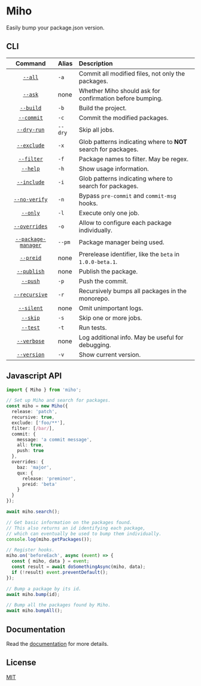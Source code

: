 # Miho

Easily bump your package.json version.

## CLI

|                              Command                              | Alias   | Description                                                    |
| :---------------------------------------------------------------: | :------ | :------------------------------------------------------------- |
|             [`--all`](https://tb.dev.br/miho/cli#all)             | `-a`    | Commit all modified files, not only the packages.              |
|             [`--ask`](https://tb.dev.br/miho/cli#ask)             | none    | Whether Miho should ask for confirmation before bumping.       |
|           [`--build`](https://tb.dev.br/miho/cli#build)           | `-b`    | Build the project.                                             |
|          [`--commit`](https://tb.dev.br/miho/cli#commit)          | `-c`    | Commit the modified packages.                                  |
|         [`--dry-run`](https://tb.dev.br/miho/cli#dry-run)         | `--dry` | Skip all jobs.                                                 |
|         [`--exclude`](https://tb.dev.br/miho/cli#exclude)         | `-x`    | Glob patterns indicating where to **NOT** search for packages. |
|          [`--filter`](https://tb.dev.br/miho/cli#filter)          | `-f`    | Package names to filter. May be regex.                         |
|            [`--help`](https://tb.dev.br/miho/cli#help)            | `-h`    | Show usage information.                                        |
|         [`--include`](https://tb.dev.br/miho/cli#include)         | `-i`    | Glob patterns indicating where to search for packages.         |
|       [`--no-verify`](https://tb.dev.br/miho/cli#no-verify)       | `-n`    | Bypass `pre-commit` and `commit-msg` hooks.                    |
|            [`--only`](https://tb.dev.br/miho/cli#only)            | `-l`    | Execute only one job.                                          |
|       [`--overrides`](https://tb.dev.br/miho/cli#overrides)       | `-o`    | Allow to configure each package individually.                  |
| [`--package-manager`](https://tb.dev.br/miho/cli#package-manager) | `--pm`  | Package manager being used.                                    |
|           [`--preid`](https://tb.dev.br/miho/cli#preid)           | none    | Prerelease identifier, like the `beta` in `1.0.0-beta.1`.      |
|         [`--publish`](https://tb.dev.br/miho/cli#publish)         | none    | Publish the package.                                           |
|            [`--push`](https://tb.dev.br/miho/cli#push)            | `-p`    | Push the commit.                                               |
|       [`--recursive`](https://tb.dev.br/miho/cli#recursive)       | `-r`    | Recursively bumps all packages in the monorepo.                |
|          [`--silent`](https://tb.dev.br/miho/cli#silent)          | none    | Omit unimportant logs.                                         |
|            [`--skip`](https://tb.dev.br/miho/cli#skip)            | `-s`    | Skip one or more jobs.                                         |
|            [`--test`](https://tb.dev.br/miho/cli#test)            | `-t`    | Run tests.                                                     |
|         [`--verbose`](https://tb.dev.br/miho/cli#verbose)         | none    | Log additional info. May be useful for debugging.              |
|         [`--version`](https://tb.dev.br/miho/cli#version)         | `-v`    | Show current version.                                          |

## Javascript API

```ts
import { Miho } from 'miho';

// Set up Miho and search for packages.
const miho = new Miho({
  release: 'patch',
  recursive: true,
  exclude: ['foo/**'],
  filter: [/bar/],
  commit: {
    message: 'a commit message',
    all: true,
    push: true
  },
  overrides: {
    baz: 'major',
    qux: {
      release: 'preminor',
      preid: 'beta'
    }
  }
});

await miho.search();

// Get basic information on the packages found.
// This also returns an id identifying each package,
// which can eventually be used to bump them individually.
console.log(miho.getPackages());

// Register hooks.
miho.on('beforeEach', async (event) => {
  const { miho, data } = event;
  const result = await doSomethingAsync(miho, data);
  if (!result) event.preventDefault();
});

// Bump a package by its id.
await miho.bump(id);

// Bump all the packages found by Miho.
await miho.bumpAll();
```

## Documentation

Read the [documentation](https://tb.dev.br/miho) for more details.

## License

[MIT](https://github.com/ferreira-tb/miho/blob/main/LICENSE)
